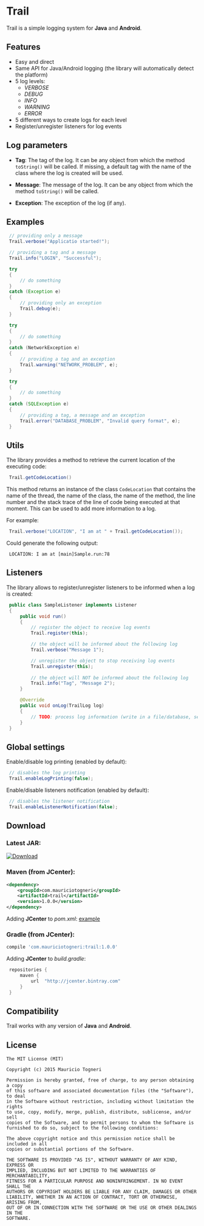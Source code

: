 # Trail

Trail is a simple logging system for **Java** and **Android**.

## Features

* Easy and direct
* Same API for Java/Android logging (the library will automatically detect the platform)
* 5 log levels: 
   * _VERBOSE_
   * _DEBUG_
   * _INFO_
   * _WARNING_
   * _ERROR_
* 5 different ways to create logs for each level
* Register/unregister listeners for log events

## Log parameters

* **Tag**: The tag of the log. It can be any object from which the method `toString()` will be called. If missing, a default tag with the name of the class where the log is created will be used.

* **Message**: The message of the log. It can be any object from which the method `toString()` will be called.

* **Exception**: The exception of the log (if any).

## Examples

```java
 // providing only a message
 Trail.verbose("Applicatio started!");
```

```java
 // providing a tag and a message
 Trail.info("LOGIN", "Successful");
```

```java
 try
 {
     // do something
 }
 catch (Exception e)
 {
     // providing only an exception
     Trail.debug(e);
 }
```

```java
 try
 {
     // do something
 }
 catch (NetworkException e)
 {
     // providing a tag and an exception
     Trail.warning("NETWORK_PROBLEM", e);
 }
```

```java
 try
 {
     // do something
 }
 catch (SQLException e)
 {
     // providing a tag, a message and an exception
     Trail.error("DATABASE_PROBLEM", "Invalid query format", e);
 }
```

## Utils

The library provides a method to retrieve the current location of the executing code:

```java
 Trail.getCodeLocation()
```

This method returns an instance of the class `CodeLocation` that contains the name of the thread, the name of the class, the name of the method, the line number and the stack trace of the line of code being executed at that moment. This can be used to add more information to a log.

For example:

```java
 Trail.verbose("LOCATION", "I am at " + Trail.getCodeLocation());
```

Could generate the following output:

```text
 LOCATION: I am at [main]Sample.run:78
```

## Listeners

The library allows to register/unregister listeners to be informed when a log is created:

```java
 public class SampleListener implements Listener
 {
     public void run()
     {
         // register the object to receive log events
         Trail.register(this);

         // the object will be informed about the following log
         Trail.verbose("Message 1");

         // unregister the object to stop receiving log events
         Trail.unregister(this);
         
         // the object will NOT be informed about the following log
         Trail.info("Tag", "Message 2");
     }

     @Override
     public void onLog(TrailLog log)
     {
         // TODO: process log information (write in a file/database, send by network, etc.)
     }
 }
```

## Global settings

Enable/disable log printing (enabled by default):

```java
 // disables the log printing
 Trail.enableLogPrinting(false);
```

Enable/disable listeners notification (enabled by default):

```java
 // disables the listener notification
 Trail.enableListenerNotification(false);
```

## Download

### Latest JAR:

[ ![Download](https://api.bintray.com/packages/mauriciotogneri/maven/trail/images/download.svg) ](https://github.com/mauriciotogneri/trail/releases/download/v1.0.0/trail-1.0.0.jar)

### Maven (from JCenter):

```xml
<dependency>
    <groupId>com.mauriciotogneri</groupId>
    <artifactId>trail</artifactId>
    <version>1.0.0</version>
</dependency>
```

Adding **JCenter** to _pom.xml_: [example](https://bintray.com/repo/downloadMavenRepoSettingsFile/downloadSettings?repoPath=%2Fbintray%2Fjcenter)

### Gradle (from JCenter):

```groovy
compile 'com.mauriciotogneri:trail:1.0.0'
```

Adding **JCenter** to _build.gradle_:

```groovy
 repositories {
     maven {
         url  "http://jcenter.bintray.com" 
     }
 }
```

## Compatibility

Trail works with any version of **Java** and **Android**.

## License

	The MIT License (MIT)

	Copyright (c) 2015 Mauricio Togneri

	Permission is hereby granted, free of charge, to any person obtaining a copy
	of this software and associated documentation files (the "Software"), to deal
	in the Software without restriction, including without limitation the rights
	to use, copy, modify, merge, publish, distribute, sublicense, and/or sell
	copies of the Software, and to permit persons to whom the Software is
	furnished to do so, subject to the following conditions:

	The above copyright notice and this permission notice shall be included in all
	copies or substantial portions of the Software.

	THE SOFTWARE IS PROVIDED "AS IS", WITHOUT WARRANTY OF ANY KIND, EXPRESS OR
	IMPLIED, INCLUDING BUT NOT LIMITED TO THE WARRANTIES OF MERCHANTABILITY,
	FITNESS FOR A PARTICULAR PURPOSE AND NONINFRINGEMENT. IN NO EVENT SHALL THE
	AUTHORS OR COPYRIGHT HOLDERS BE LIABLE FOR ANY CLAIM, DAMAGES OR OTHER
	LIABILITY, WHETHER IN AN ACTION OF CONTRACT, TORT OR OTHERWISE, ARISING FROM,
	OUT OF OR IN CONNECTION WITH THE SOFTWARE OR THE USE OR OTHER DEALINGS IN THE
	SOFTWARE.